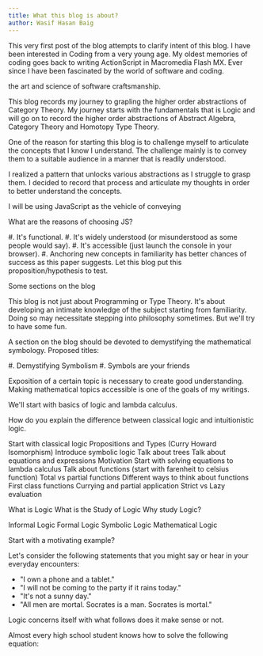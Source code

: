 ```yaml
---
title: What this blog is about?
author: Wasif Hasan Baig
---
```


This very first post of the blog attempts to clarify intent of this blog.
I have been interested in Coding from a very young age.
My oldest memories of coding goes back to writing ActionScript in Macromedia
Flash MX.
Ever since I have been fascinated by the world of software and coding.

the art and science of software craftsmanship.

This blog records my journey to grapling the higher order abstractions of
Category Theory.
My journey starts with the fundamentals that is Logic and will go on to record
the higher order abstractions of Abstract Algebra, Category Theory and Homotopy
Type Theory.

One of the reason for starting this blog is to challenge myself to articulate
the concepts that I know I understand.
The challenge mainly is to convey them to a suitable audience in a manner that
is readily understood.

I realized a pattern that unlocks various abstractions as I struggle to grasp
them.
I decided to record that process and articulate my thoughts in order to better
understand the concepts.

I will be using JavaScript as the vehicle of conveying 

What are the reasons of choosing JS?

  #. It's functional.
  #. It's widely understood (or misunderstood as some people would say).
  #. It's accessible (just launch the console in your browser).
  #. Anchoring new concepts in familiarity has better chances of success as this paper suggests.
     Let this blog put this proposition/hypothesis to test.

Some sections on the blog

This blog is not just about Programming or Type Theory.
It's about developing an intimate knowledge of the subject starting from
familiarity.
Doing so may necessitate stepping into philosophy sometimes.
But we'll try to have some fun.

A section on the blog should be devoted to demystifying the mathematical
symbology.
Proposed titles:

  #. Demystifying Symbolism
  #. Symbols are your friends


Exposition of a certain topic is necessary to create good understanding.
Making mathematical topics accessible is one of the goals of my writings.

We'll start with basics of logic and lambda calculus.

How do you explain the difference between classical logic and intuitionistic
logic.



Start with classical logic
Propositions and Types (Curry Howard Isomorphism)
Introduce symbolic logic
Talk about trees
Talk about equations and expressions
Motivation
Start with solving equations to lambda calculus
Talk about functions (start with farenheit to celsius function)
Total vs partial functions
Different ways to think about functions
First class functions
Currying and partial application
Strict vs Lazy evaluation






What is Logic
What is the Study of Logic
Why study Logic?


Informal Logic
Formal Logic
Symbolic Logic
Mathematical Logic

Start with a motivating example?

Let's consider the following statements that you might say or hear in your
everyday encounters:

  - "I own a phone and a tablet."
  - "I will not be coming to the party if it rains today."
  - "It's not a sunny day."
  - "All men are mortal. Socrates is a man. Socrates is mortal."

Logic concerns itself with what follows does it make sense or not.







Almost every high school student knows how to solve the following equation:

